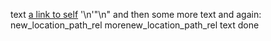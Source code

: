 text
[a link to self]("new_location_path_rel") '\n'"\n" and then some more text and again: new_location_path_rel
morenew_location_path_rel text
done